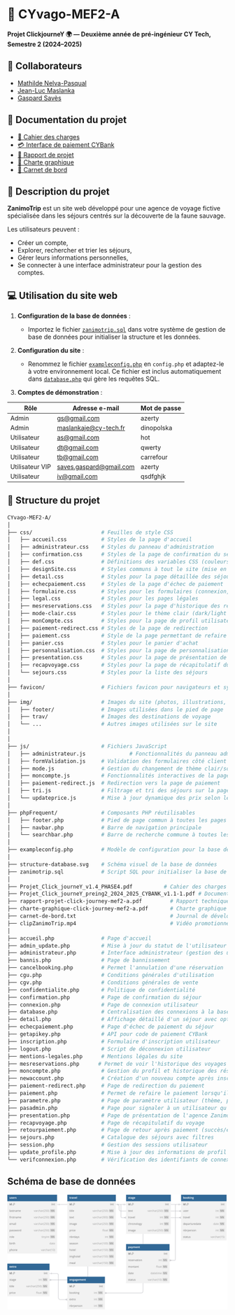 # 🐫 CYvago-MEF2-A

**Projet ClickjourneY 🌍 — Deuxième année de pré-ingénieur CY Tech, Semestre 2 (2024–2025)**

## 🤝 Collaborateurs
- [Mathilde Nelva-Pasqual](https://github.com/mathildenelva)  
- [Jean-Luc Maslanka](https://github.com/JEAN-LUC7)  
- [Gaspard Savès](https://github.com/gaspardsaves)

## 📄 Documentation du projet
- [:scroll: Cahier des charges](Projet_Click_journeY_v1.4_PHASE4.pdf)  
- [:credit_card: Interface de paiement CYBank](Projet_Click_journeY_preing2_2024_2025_CYBANK_v1.1-1.pdf)  
- [:ledger: Rapport de projet](rapport-projet-click-journey-mef2-a.pdf)  
- [:pushpin: Charte graphique](charte-graphique-click-journey-mef2-a.pdf)  
- [:memo: Carnet de bord](carnet-de-bord.txt)

## 🐾 Description du projet

**ZanimoTrip** est un site web développé pour une agence de voyage fictive spécialisée dans les séjours centrés sur la découverte de la faune sauvage.

Les utilisateurs peuvent :
- Créer un compte,
- Explorer, rechercher et trier les séjours,
- Gérer leurs informations personnelles,
- Se connecter à une interface administrateur pour la gestion des comptes.

## 💻 Utilisation du site web

1. **Configuration de la base de données** :
   - Importez le fichier [`zanimotrip.sql`](zanimotrip.sql) dans votre système de gestion de base de données pour initialiser la structure et les données.
   
2. **Configuration du site** :
   - Renommez le fichier [`exampleconfig.php`](exampleconfig.php) en `config.php` et adaptez-le à votre environnement local. Ce fichier est inclus automatiquement dans [`database.php`](database.php) qui gère les requêtes SQL.

3. **Comptes de démonstration** :

| Rôle            | Adresse e-mail             | Mot de passe |
|-----------------|----------------------------|--------------|
| Admin           | gs@gmail.com               | azerty       |
| Admin           | maslankaje@cy-tech.fr      | dinopolska   |
| Utilisateur     | as@gmail.com               | hot          |
| Utilisateur     | dt@gmail.com               | qwerty       |
| Utilisateur     | tb@gmail.com               | carrefour    |
| Utilisateur VIP | saves.gaspard@gmail.com    | azerty       |
| Utilisateur     | iv@gmail.com               | qsdfghjk     |


## 📁 Structure du projet

```bash
CYvago-MEF2-A/
│
├── css/                      # Feuilles de style CSS
│   ├── accueil.css           # Styles de la page d'accueil
│   ├── administrateur.css    # Styles du panneau d'administration
│   ├── confirmation.css      # Styles de la page de confirmation du séjour
│   ├── def.css               # Définitions des variables CSS (couleurs, polices, transitions)
│   ├── designSite.css        # Styles communs à tout le site (mise en page, header, footer)
│   ├── detail.css            # Styles pour la page détaillée des séjours
│   ├── echecpaiement.css     # Styles de la page d'échec de paiement
│   ├── formulaire.css        # Styles pour les formulaires (connexion, inscription)
│   ├── legal.css             # Styles pour les pages légales
│   ├── mesreservations.css   # Styles pour la page d'historique des réservations
│   ├── mode-clair.css        # Styles pour le thème clair (dark/light mode)
│   ├── monCompte.css         # Styles pour la page de profil utilisateur
│   ├── paiement-redirect.css # Styles de la page de redirection
│   ├── paiement.css          # Style de la page permettant de refaire un paiement lorsqu'il a échoué
│   ├── panier.css            # Styles pour le panier d'achat
│   ├── personnalisation.css  # Styles pour la page de personnalisation des voyages
│   ├── presentation.css      # Styles pour la page de présentation de l'agence
│   ├── recapvoyage.css       # Styles pour la page de récapitulatif du voyage
│   └── sejours.css           # Styles pour la liste des séjours
│
├── favicon/                  # Fichiers favicon pour navigateurs et systèmes
│
├── img/                      # Images du site (photos, illustrations, logos)
│   ├── footer/               # Images utilisées dans le pied de page
│   ├── trav/                 # Images des destinations de voyage
│   └── ...                   # Autres images utilisées sur le site
│   
│
├── js/                       # Fichiers JavaScript
│   ├── administrateur.js              # Fonctionnalités du panneau administrateur
│   ├── formValidation.js     # Validation des formulaires côté client
│   ├── mode.js               # Gestion du changement de thème clair/sombre
│   ├── moncompte.js          # Fonctionnalités interactives de la page profil
│   ├── paiement-redirect.js  # Redirection vers la page de paiement
│   ├── tri.js                # Filtrage et tri des séjours sur la page séjours
│   └── updateprice.js        # Mise à jour dynamique des prix selon les options
│
├── phpFrequent/              # Composants PHP réutilisables
│   ├── footer.php            # Pied de page commun à toutes les pages
│   ├── navbar.php            # Barre de navigation principale
│   └── searchbar.php         # Barre de recherche commune à toutes les pages
│
├── exampleconfig.php         # Modèle de configuration pour la base de données
│
├── structure-database.svg    # Schéma visuel de la base de données
├── zanimotrip.sql            # Script SQL pour initialiser la base de données
│
├── Projet_Click_journeY_v1.4_PHASE4.pdf          # Cahier des charges du projet
├── Projet_Click_journeY_preing2_2024_2025_CYBANK_v1.1-1.pdf # Documentation API paiement
├── rapport-projet-click-journey-mef2-a.pdf         # Rapport technique du projet
├── charte-graphique-click-journey-mef2-a.pdf       # Charte graphique du site
├── carnet-de-bord.txt                              # Journal de développement
├── clipZanimoTrip.mp4                              # Vidéo promotionnelle
│
├── accueil.php               # Page d'accueil
├── admin_update.php          # Mise à jour du statut de l'utilisateur dans la base de données
├── administrateur.php        # Interface administrateur (gestion des utilisateurs)
├── bannis.php                # Page de bannissement
├── cancelbooking.php         # Permet l'annulation d'une réservation
├── cgu.php                   # Conditions générales d'utilisation
├── cgv.php                   # Conditions générales de vente
├── confidentialite.php       # Politique de confidentialité
├── confirmation.php          # Page de confirmation du séjour
├── connexion.php             # Page de connexion utilisateur
├── database.php              # Centralisation des connexions à la base de données
├── detail.php                # Affichage détaillé d'un séjour avec options
├── echecpaiement.php         # Page d'échec de paiement du séjour
├── getapikey.php             # API pour code de paiement CYBank
├── inscription.php           # Formulaire d'inscription utilisateur
├── logout.php                # Script de déconnexion utilisateur
├── mentions-legales.php      # Mentions légales du site
├── mesreservations.php      # Permet de voir l'historique des voyages du client
├── moncompte.php             # Gestion du profil et historique des réservations
├── newaccount.php            # Création d'un nouveau compte après inscription
├── paiement-redirect.php     # Page de redirection du paiement
├── paiement.php              # Permet de refaire le paiement lorsqu'il a été refusé
├── parametre.php             # Page de paramètre utilisateur (thème, préférences)
├── pasadmin.php              # Page pour signaler à un utilisateur qu'il n'a pas le droit d'accéder à une page
├── presentation.php          # Page de présentation de l'agence ZanimoTrip
├── recapvoyage.php           # Page de récapitulatif du voyage
├── retourpaiement.php        # Page de retour après paiement (succès/échec)
├── sejours.php               # Catalogue des séjours avec filtres
├── session.php               # Gestion des sessions utilisateur
├── update_profile.php        # Mise à jour des informations de profil
└── verifconnexion.php        # Vérification des identifiants de connexion
```

## Schéma de base de données

![Schéma de la base de données](structure-database.svg)